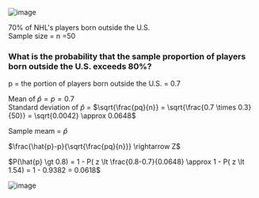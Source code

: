 
![image](https://github.com/user-attachments/assets/49dd5244-488b-44bb-a5fb-2c75a8c476ec)

70% of NHL's players born outside the U.S.  
Sample size = n =50  

### What is the probability that the sample proportion of players born outside the U.S. exceeds 80%?

p = the portion of players born outside the U.S. = 0.7  

Mean of $\hat{p} = p = 0.7$  
Standard deviation of $\hat{p}$ = $\sqrt{\frac{pq}{n}} = \sqrt{\frac{0.7 \times 0.3}{50}} = \sqrt{0.0042} \approx 0.0648$  

Sample meam = $\hat{p}$  

$\frac{\hat{p}-p}{\sqrt{\frac{pq}{n}}} \rightarrow Z$    

$P(\hat{p} \gt 0.8) = 1 - P( z \lt \frac{0.8-0.7}{0.0648} \approx 1 - P( z \lt 1.54) = 1 - 0.9382 = 0.0618$

![image](https://github.com/user-attachments/assets/9642b530-9c1d-4ee0-b7b4-99045ae4c0c7)
